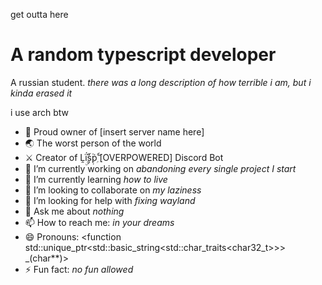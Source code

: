 get outta here

# A random typescript developer

A russian student. *there was a long description of how terrible i am, but i kinda erased it*

i use arch btw

- 👑 Proud owner of \[insert server name here]
- 🌏 The worst person of the world
- ⚔️ Creator of Ḽḯ۪ۭۣ۫ۜṩࣦࣺࣷṗۭۚۘۖ  \[OVERPOWERED] Discord Bot
- 🔭 I’m currently working on *abandoning every single project I start*
- 🌱 I’m currently learning *how to live*
- 👯 I’m looking to collaborate on *my laziness*
- 🤔 I’m looking for help with *fixing wayland*
- 💬 Ask me about *nothing*
- 📫 How to reach me: *in your dreams*
- 😄 Pronouns: <function std::unique_ptr<std::basic_string<std::char_traits<char32_t>>> \_(char**)>
- ⚡ Fun fact: *no fun allowed*
